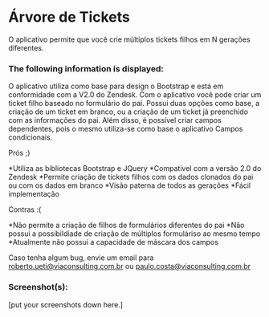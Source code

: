 # Árvore de Tickets

O aplicativo permite que você crie múltiplos tickets filhos em N gerações diferentes.

### The following information is displayed:

O aplicativo utiliza como base para design o Bootstrap e está em conformidade com a V2.0 do Zendesk.
Com o aplicativo você pode criar um ticket filho baseado no formulário do pai. Possui duas opções como base, a criação de um ticket em branco, ou a criação de um ticket já preenchido com as informações do pai.
Além disso, é possível criar campos dependentes, pois o mesmo utiliza-se como base o aplicativo Campos condicionais.

Prós ;)

*Utiliza as bibliotecas Bootstrap e JQuery
*Compatível com a versão 2.0 do Zendesk
*Permite criação de tickets filhos com os dados clonados do pai ou com os dados em branco
*Visão paterna de todos as gerações
*Fácil implementação

Contras :(

*Não permite a criação de filhos de formulários diferentes do pai
*Não possui a possibildiade de criação de múltiplos formuláriso ao mesmo tempo
*Atualmente não possui a capacidade de máscara dos campos

Caso tenha algum bug, envie um email para roberto.ueti@viaconsulting.com.br ou paulo.costa@viaconsulting.com.br

### Screenshot(s):
[put your screenshots down here.]
